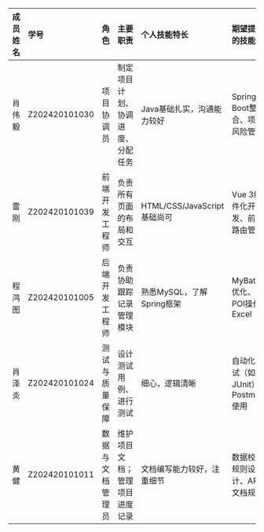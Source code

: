 | 成员姓名 | 学号          | 角色             | 主要职责                         | 个人技能特长                | 期望提升的技能点                   |
| :------- | :------------ | :--------------- | :------------------------------- | :-------------------------- | :--------------------------------- |
| 肖伟毅   | Z202420101030 | 项目协调员       | 制定项目计划、协调进度、分配任务 | Java基础扎实，沟通能力较好  | Spring Boot整合、项目风险管理      |
| 雷刚     | Z202420101039 | 前端开发工程师   | 负责所有页面的布局和交互         | HTML/CSS/JavaScript基础尚可 | Vue 3组件化开发、前端路由管理      |
| 程鸿图   | Z202420101005 | 后端开发工程师   | 负责协助跟踪记录管理模块         | 熟悉MySQL，了解Spring框架   | MyBatis优化、POI操作Excel          |
| 肖泽炎   | Z202420101024 | 测试与质量保障   | 设计测试用例、进行测试           | 细心，逻辑清晰              | 自动化测试（如JUnit）、Postman使用 |
| 黄健     | Z202420101011 | 数据与文档管理员 | 维护项目文档；管理项目进度记录   | 文档编写能力较好，注重细节  | 数据校验规则设计、API文档规范      |